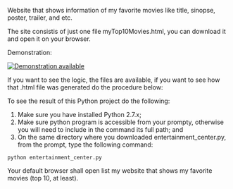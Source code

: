 Website that shows information of my favorite movies like title, sinopse, poster, trailer, and etc.

The site consistis of just one file myTop10Movies.html, you can download it and open it on your browser.

Demonstration:

[![Demonstration available](https://i.ytimg.com/vi/pdK3M_QeDr4/hqdefault.jpg?sqp=-oaymwEXCPYBEIoBSFryq4qpAwkIARUAAIhCGAE=&rs=AOn4CLACV1CUodw0wju28A1PaaJr38dQkA)](https://youtu.be/pdK3M_QeDr4)

If you want to see the logic, the files are available, if you want to see how that .html file was generated do the procedure below:

To see the result of this Python project do the following:
1. Make sure you have installed Python 2.7.x;
2. Make sure python program is accessible from your prompty, otherwise you will need to include in the command its full path; and
3. On the same directory where you downloaded entertainment_center.py,
from the prompt, type the following command: 
```
python entertainment_center.py
```
Your default browser shall open list my website that shows my favorite movies (top 10, at least).
